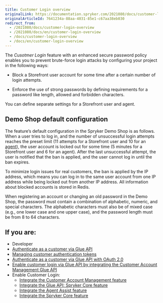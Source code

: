 ```yaml
---
title: Customer Login overview
originalLink: https://documentation.spryker.com/2021080/docs/customer-login-overview
originalArticleId: 7641234a-88aa-4031-85e1-c67aa38eb030
redirect_from:
  - /2021080/docs/customer-login-overview
  - /2021080/docs/en/customer-login-overview
  - /docs/customer-login-overview
  - /docs/en/customer-login-overview
---
```


The *Cusotmer Login* feature with an enhanced secure password policy enables you to prevent brute-force login attacks by configuring your project in the following ways:

* Block a Storefront user account for some time after a certain number of login attempts.

* Enforce the use of strong passwords by defining requirements for a password like length, allowed and forbidden characters.

You can define separate settings for a Storefront user and agent. 

## Demo Shop default configuration
The feature’s default configuration in the Spryker Demo Shop is as follows. When a user tries to log in, and the number of unsuccessful login attempts reaches the preset limit (11 attempts for a Storefront user and 10 for an [agent](/docs/scos/dev/features/{{page.version}}/agent-assist-feature-overview.html)), the user account is locked out for some time (5 minutes for a Storefront user and 6 for an agent). After the last unsuccessful attempt, the user is notified that the ban is applied, and the user cannot log in until the ban expires. 

To minimize login issues for real customers, the ban is applied by the IP address, which means you can log in to the same user account from one IP address while being locked out from another IP address. All information about blocked accounts is stored in Redis. 

When registering an account or changing an old password in the Demo Shop, the password must contain a combination of alphabetic, numeric, and special characters. The alphabetic characters must also be of mixed case (e.g., one lower case and one upper case), and the password length must be from 8 to 64 characters. 

## If you are:

<div class="mr-container">
    <div class="mr-list-container">
        <!-- col1 -->
        <div class="mr-col">
            <ul class="mr-list mr-list-green">
                <li class="mr-title">Developer</li>
                <li><a href="https://documentation.spryker.com/docs/authenticating-as-a-customer" class="mr-link">Authenticate as a customer via Glue API</a></li>
                <li><a href="https://documentation.spryker.com/docs/managing-customer-authentication-tokens" class="mr-link">Managing customer authentication tokens</a></li>
                <li><a href="https://documentation.spryker.com/docs/managing-customer-authentication-tokens-via-oauth-20" class="mr-link">Authenticate as a customer via Glue API with OAuth 2.0</a></li>
                <li><a href="https://documentation.spryker.com/docs/glue-api-customer-account-management-feature-integration" class="mr-link">Enable customer login via Glue API by integrating the Customer Account Management Glue API</a></li>
                <li>Enable Customer Login:
                    <ul>          
                <li><a href="https://documentation.spryker.com/docs/customer-account-management-feature-integration" class="mr-link">Integrate the Customer Account Management feature</a></li>
                <li><a href="https://documentation.spryker.com/docs/glue-api-spryker-core-feature-integration" class="mr-link">Integrate the Glue API: Spryker Core feature</a></li>
                <li><a href="https://documentation.spryker.com/docs/agent-assist-feature-integration" class="mr-link">Integrate the Agent Assist feature</a></li>
                <li><a href="https://documentation.spryker.com/docs/spryker-core-feature-integration" class="mr-link">Integrate the Spryker Core feature</a></li>
            </ul>
        </div>
       

